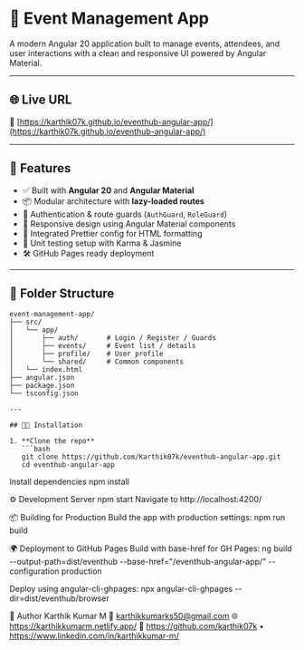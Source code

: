 # 📅 Event Management App

A modern Angular 20 application built to manage events, attendees, and user interactions with a clean and responsive UI powered by Angular Material.

---

## 🌐 Live URL

🔗 [https://karthik07k.github.io/eventhub-angular-app/](https://karthik07k.github.io/eventhub-angular-app/)

---

## 🚀 Features

- ✅ Built with **Angular 20** and **Angular Material**
- 📦 Modular architecture with **lazy-loaded routes**
- 🔐 Authentication & route guards (`AuthGuard`, `RoleGuard`)
- 🎨 Responsive design using Angular Material components
- 🧾 Integrated Prettier config for HTML formatting
- 🧪 Unit testing setup with Karma & Jasmine
- 🛠️ GitHub Pages ready deployment

---

## 📁 Folder Structure

````plaintext
event-management-app/
├── src/
│   └── app/
│       ├── auth/       # Login / Register / Guards
│       ├── events/     # Event list / details
│       ├── profile/    # User profile
│       └── shared/     # Common components
│   └── index.html
├── angular.json
├── package.json
└── tsconfig.json

---

## 🧑‍💻 Installation

1. **Clone the repo**
   ```bash
   git clone https://github.com/Karthik07k/eventhub-angular-app.git
   cd eventhub-angular-app
````

Install dependencies
npm install

⚙️ Development Server
npm start
Navigate to http://localhost:4200/

📦 Building for Production
Build the app with production settings:
npm run build

🌍 Deployment to GitHub Pages
Build with base-href for GH Pages:
ng build --output-path=dist/eventhub --base-href="/eventhub-angular-app/" --configuration production

Deploy using angular-cli-ghpages:
npx angular-cli-ghpages --dir=dist/eventhub/browser

🧑 Author
Karthik Kumar M
📧 karthikkumarks50@gmail.com
🌐 https://karthikkumarm.netlify.app/
🔗 https://github.com/karthik07k • https://www.linkedin.com/in/karthikkumar-m/
